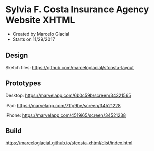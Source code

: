 # Sylvia F. Costa Insurance Agency Website XHTML

* Created by Marcelo Glacial
* Starts on 11/29/2017

## Design

Sketch files: <https://github.com/marceloglacial/sfcosta-layout>

## Prototypes

Desktop: <https://marvelapp.com/6b0c59b/screen/34321565>

iPad: <https://marvelapp.com/71fg9be/screen/34521228>

iPhone: <https://marvelapp.com/4519i65/screen/34521238>


## Build

<https://marceloglacial.github.io/sfcosta-xhtml/dist/index.html>